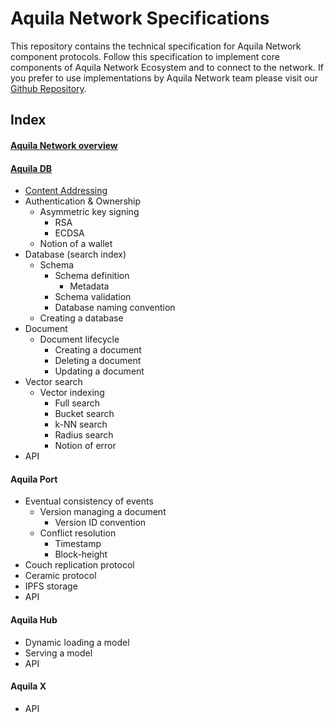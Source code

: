 # Aquila Network Specifications

This repository contains the technical specification for Aquila Network component protocols. Follow this specification to implement core components of Aquila Network Ecosystem and to connect to the network. If you prefer to use implementations by Aquila Network team please visit our [Github Repository](https://github.com/Aquila-Network).



## Index

#### **[Aquila Network overview](https://github.com/Aquila-Network/specs/blob/main/Aquila%20Network.md)**
#### **[Aquila DB](https://github.com/Aquila-Network/specs/blob/main/adb/Aquila%20DB.md)**
- [Content Addressing](https://github.com/Aquila-Network/specs/blob/main/adb/Content%20Addressing.md)
- Authentication & Ownership
	- Asymmetric key signing
		- RSA
		- ECDSA
	- Notion of a wallet
- Database (search index)
	- Schema
		- Schema definition
			- Metadata
		- Schema validation
		- Database naming convention
	- Creating a database
- Document
	- Document lifecycle
		- Creating a document
		- Deleting a document
		- Updating a document
- Vector search
	- Vector indexing
		- Full search
		- Bucket search
		- k-NN search
		- Radius search
		- Notion of error
- API
#### Aquila **Port**
- Eventual consistency of events
	- Version managing a document
		- Version ID convention
	- Conflict resolution
		- Timestamp
		- Block-height
- Couch replication protocol
- Ceramic protocol
- IPFS storage
- API
#### Aquila **Hub**
- Dynamic loading a model
- Serving a model
- API
#### Aquila **X**
- API
